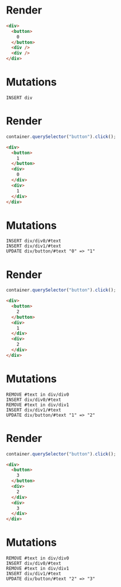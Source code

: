 # Render
```html
<div>
  <button>
    0
  </button>
  <div />
  <div />
</div>
```

# Mutations
```
INSERT div
```

# Render
```js
container.querySelector("button").click();
```
```html
<div>
  <button>
    1
  </button>
  <div>
    0
  </div>
  <div>
    1
  </div>
</div>
```

# Mutations
```
INSERT div/div0/#text
INSERT div/div1/#text
UPDATE div/button/#text "0" => "1"
```

# Render
```js
container.querySelector("button").click();
```
```html
<div>
  <button>
    2
  </button>
  <div>
    1
  </div>
  <div>
    2
  </div>
</div>
```

# Mutations
```
REMOVE #text in div/div0
INSERT div/div0/#text
REMOVE #text in div/div1
INSERT div/div1/#text
UPDATE div/button/#text "1" => "2"
```

# Render
```js
container.querySelector("button").click();
```
```html
<div>
  <button>
    3
  </button>
  <div>
    2
  </div>
  <div>
    3
  </div>
</div>
```

# Mutations
```
REMOVE #text in div/div0
INSERT div/div0/#text
REMOVE #text in div/div1
INSERT div/div1/#text
UPDATE div/button/#text "2" => "3"
```